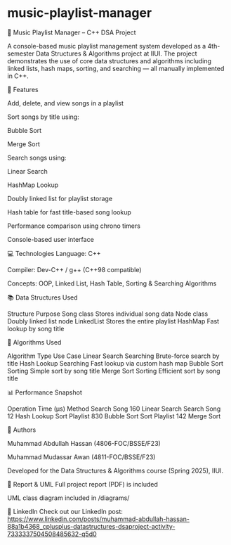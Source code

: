 # music-playlist-manager
🎵 Music Playlist Manager – C++ DSA Project

A console-based music playlist management system developed as a 4th-semester Data Structures & Algorithms project at IIUI. The project demonstrates the use of core data structures and algorithms including linked lists, hash maps, sorting, and searching — all manually implemented in C++.

🧠 Features

Add, delete, and view songs in a playlist

Sort songs by title using:

Bubble Sort

Merge Sort

Search songs using:

Linear Search

HashMap Lookup

Doubly linked list for playlist storage

Hash table for fast title-based song lookup

Performance comparison using chrono timers

Console-based user interface

💻 Technologies
Language: C++

Compiler: Dev-C++ / g++ (C++98 compatible)

Concepts: OOP, Linked List, Hash Table, Sorting & Searching Algorithms

📚 Data Structures Used

Structure	Purpose
Song class	Stores individual song data
Node class	Doubly linked list node
LinkedList	Stores the entire playlist
HashMap	Fast lookup by song title

🧪 Algorithms Used

Algorithm	Type	Use Case
Linear Search	Searching	Brute-force search by title
Hash Lookup	Searching	Fast lookup via custom hash map
Bubble Sort	Sorting	Simple sort by song title
Merge Sort	Sorting	Efficient sort by song title


📊 Performance Snapshot

Operation	Time (µs)	Method
Search Song	160	Linear Search
Search Song	12	Hash Lookup
Sort Playlist	830	Bubble Sort
Sort Playlist	142	Merge Sort

👥 Authors

Muhammad Abdullah Hassan (4806-FOC/BSSE/F23)

Muhammad Mudassar Awan (4811-FOC/BSSE/F23)

Developed for the Data Structures & Algorithms course (Spring 2025), IIUI.

📄 Report & UML
Full project report (PDF) is included

UML class diagram included in /diagrams/

🔗 LinkedIn
Check out our LinkedIn post:
https://www.linkedin.com/posts/muhammad-abdullah-hassan-88a1b4368_cplusplus-datastructures-dsaproject-activity-7333337504508485632-q5d0
